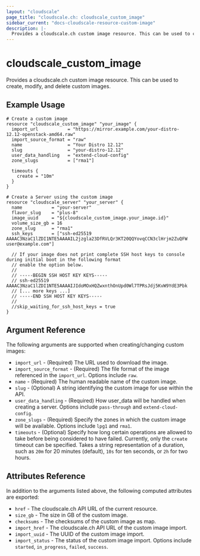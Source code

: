 ```yaml
---
layout: "cloudscale"
page_title: "cloudscale.ch: cloudscale_custom_image"
sidebar_current: "docs-cloudscale-resource-custom-image"
description: |-
  Provides a cloudscale.ch custom image resource. This can be used to create, modify, and delete custom images.
---
```


# cloudscale\_custom\_image

Provides a cloudscale.ch custom image resource. This can be used to create, modify, and delete custom images.

## Example Usage

```hcl
# Create a custom image
resource "cloudscale_custom_image" "your_image" {
  import_url           = "https://mirror.example.com/your-distro-12.12-openstack-amd64.raw"
  import_source_format = "raw"
  name                 = "Your Distro 12.12"
  slug                 = "your-distro-12.12"
  user_data_handling   = "extend-cloud-config"
  zone_slugs           = ["rma1"]
  
  timeouts {
    create = "10m"
  }
}

# Create a Server using the custom image
resource "cloudscale_server" "your_server" {
  name           = "your-server"
  flavor_slug    = "plus-8"
  image_uuid     = "${cloudscale_custom_image.your_image.id}"
  volume_size_gb = 16
  zone_slug      = "rma1"
  ssh_keys       = ["ssh-ed25519 AAAAC3NzaC1lZDI1NTE5AAAAIL2jzgla23DfRVLQr3KT20QQYovqCCN3clHrjm2ZuQFW user@example.com"]

  // If your image does not print complete SSH host keys to console during initial boot in the following format
  // enable the option below.
  //  
  // -----BEGIN SSH HOST KEY KEYS-----
  // ssh-ed25519 AAAAC3NzaC1lZDI1NTE5AAAAIJIdoMOxHQZwxnthOnUpd0Wl7TPRsJdj5KvW9YdE3Pbk
  // [... more keys ...] 
  // -----END SSH HOST KEY KEYS----- 
  //
  //skip_waiting_for_ssh_host_keys = true
}
```

## Argument Reference

The following arguments are supported when creating/changing custom images:

* `import_url` - (Required) The URL used to download the image.
* `import_source_format` - (Required) The file format of the image referenced in the `import_url`. Options include `raw`.
* `name` - (Required) The human readable name of the custom image.
* `slug` - (Optional) A string identifying the custom image for use within the API.
* `user_data_handling` - (Required) How user_data will be handled when creating a server. Options include `pass-through` and `extend-cloud-config`.
* `zone_slugs` - (Required) Specify the zones in which the custom image will be available. Options include `lpg1` and `rma1`.
* `timeouts` - (Optional) Specify how long certain operations are allowed to take before being considered to have failed. Currently, only the `create` timeout can be specified. Takes a string representation of a duration, such as `20m` for 20 minutes (default), `10s` for ten seconds, or `2h` for two hours.

## Attributes Reference

In addition to the arguments listed above, the following computed attributes are exported:

* `href` - The cloudscale.ch API URL of the current resource.
* `size_gb` - The size in GB of the custom image.
* `checksums` - The checksums of the custom image as map.
* `import_href` - The cloudscale.ch API URL of the custom image import.
* `import_uuid` - The UUID of the custom image import.
* `import_status` - The status of the custom image import. Options include `started`, `in_progress`, `failed`, `success`.
